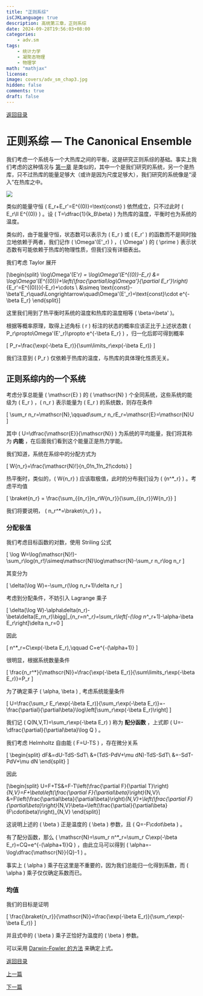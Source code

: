 ```yaml
---
title: "正则系综"
isCJKLanguage: true
description: 高统第三章，正则系综
date: 2024-09-28T19:56:03+08:00
categories:
    - adv.sm
tags:
    - 统计力学
    - 凝聚态物理
    - 物理学
math: "mathjax"
license: 
image: covers/adv_sm_chap3.jpg
hidden: false
comments: true
draft: false
---
```


[返回目录](/p/高等统计物理/)

# 正则系综 — The Canonical Ensemble

我们考虑一个系统与一个大热库之间的平衡，这是研究正则系综的基础。事实上我们考虑的这种情况与 [第一章](/p/热力学系统/) 是类似的，其中一个是我们研究的系统，另一个是热库，只不过热库的能量足够大（或许是因为尺度足够大），我们研究的系统像是“浸入”在热库之中。

![](figures/adv_sm_fig3-1.png)

类似的能量守恒 \( E_r+E_r'=E^{(0)}=\text{const} \) 依然成立，只不过此时 \( E_r\ll E^{(0)} \) 。设 \( T=\dfrac{1}{k_B\beta} \) 为热库的温度，平衡时也为系统的温度。

类似的，由于能量守恒，状态数可以表示为 \( E_r \) 或 \( E_r' \) 的函数而不是同时独立地依赖于两者，我们记作 \( \Omega'(E'_r) \) ，\( \Omega' \) 的 \( \prime \) 表示状态数有可能依赖于热库的物理性质，但我们没有详细表出。

我们考虑 Taylor 展开

\[\begin{split}
\log\Omega'(E'_r) = \log\Omega'(E^{(0)}-E_r) &= \log\Omega'(E^{(0)})+\left(\frac{\partial\log\Omega'}{\partial E_r'}\right)_{E_r'=E^{(0)}}(-E_r)+\cdots \\
&\simeq \text{const}-\beta'E_r\quad\Longrightarrow\quad\Omega'(E'_r)=\text{const}\cdot e^{-\beta E_r}
\end{split}\]

这里我们用到了热平衡时系统的温度和热库的温度相等 \( \beta=\beta' \)。

根据等概率原理，取得上述角标 \( r \) 标注的状态的概率应该正比于上述状态数 \( P_r\propto\Omega'(E'_r)\propto e^{-\beta E_r} \) ，归一化后即可得到概率

\[ P_r=\frac{\exp(-\beta E_r)}{\sum\limits_r\exp(-\beta E_r)} \]

我们注意到 \( P_r \) 仅依赖于热库的温度，与热库的具体理化性质无关。

## 正则系综内的一个系统

考虑分享总能量 \( \mathscr{E} \) 的 \( \mathscr{N} \) 个全同系统，这些系统的能级为 \( E_r \) ，\( n_r \) 表示能量为 \( E_r \) 的系统数，则存在条件

\[ \sum_r n_r=\mathscr{N},\qquad\sum_r n_rE_r=\mathscr{E}=\mathscr{N}U \]

其中 \( U=\dfrac{\mathscr{E}}{\mathscr{N}} \) 为系统的平均能量，我们将其称为 **内能** ，在后面我们看到这个能量正是热力学能。

我们知道，系统在系综中的分配方式为

\[ W\{n_r\}=\frac{\mathscr{N}!}{n_0!n_1!n_2!\cdots} \]

热平衡时，类似的，\( W\{n_r\} \) 应该取极值，此时的分布我们设为 \( \{n^*_r\} \) 。考虑平均值

\[ \braket{n_r} = \frac{\sum_{\{n_r\}}n_rW\{n_r\}}{\sum_{\{n_r\}}W\{n_r\}} \]

我们将要说明， \( n_r^*=\braket{n_r} \) 。

### 分配极值

我们考虑目标函数的对数，使用 Striling 公式

\[ \log W=\log(\mathscr{N}!)-\sum_r\log(n_r!)\simeq\mathscr{N}\log\mathscr{N}-\sum_r n_r\log n_r \]

其变分为

\[ \delta(\log W)=-\sum_r(\log n_r+1)\delta n_r \]

考虑到分配条件，不妨引入 Lagrange 乘子

\[ \delta(\log W)-\alpha\delta(n_r)-\beta\delta(E_rn_r)\bigg|_{n_r=n^*_r}=\sum_r\left[-(\log n^*_r+1)-\alpha-\beta E_r\right]\delta n_r=0 \]

因此

\[ n^*_r=C\exp(-\beta E_r),\qquad C=e^{-(\alpha+1)} \]

很明显，根据系统数量条件

\[ \frac{n_r^*}{\mathscr{N}}=\frac{\exp(-\beta E_r)}{\sum\limits_r\exp(-\beta E_r)}=P_r \]

为了确定乘子 \( \alpha, \beta \) , 考虑系统能量条件

\[ U=\frac{\sum_r E_r\exp(-\beta E_r)}{\sum_r\exp(-\beta E_r)}=-\frac{\partial}{\partial\beta}\log\left[\sum_r\exp(-\beta E_r)\right] \]

我们记 \( Q(N,V,T)=\sum_r\exp(-\beta E_r) \) 称为 **配分函数** ，上式即 \( U=-\dfrac{\partial}{\partial\beta}\log Q \) 。

我们考虑 Helmholtz 自由能 \( F=U-TS \) ，存在微分关系

\[ \begin{split}
dF&=dU-TdS-SdT\\
&=(TdS-PdV+\mu dN)-TdS-SdT\\
&=-SdT-PdV+\mu dN
\end{split} \]

因此

\[\begin{split}
    U=F+TS&=F-T\left(\frac{\partial F}{\partial T}\right)_{N,V}=F+\beta\left(\frac{\partial F}{\partial\beta}\right)_{N,V}\\
    &=F\left(\frac{\partial\beta}{\partial\beta}\right)_{N,V}+\left(\frac{\partial F}{\partial\beta}\right)_{N,V}\beta=\left(\frac{\partial}{\partial\beta}(F\cdot\beta)\right)_{N,V}
\end{split}\]

这说明上述的 \( \beta \) 正是温度的 \( \beta \) 参数，且 \( Q=-F\cdot\beta \) 。

有了配分函数，那么 \( \mathscr{N}=\sum_r n^*_r=\sum_r C\exp(-\beta E_r)=CQ=e^{-(\alpha+1)}Q \) ，由此立马可以得到 \( \alpha=-\log\dfrac{\mathscr{N}}{Q}-1 \) 。

事实上 \( \alpha \) 乘子在这里是不重要的，因为我们总能归一化得到系数，而 \( \alpha \) 乘子仅仅确定系数而已。

### 均值

我们的目标是证明

\[ \frac{\braket{n_r}}{\mathscr{N}}=\frac{\exp(-\beta E_r)}{\sum_r\exp(-\beta E_r)} \]

并且式中的 \( \beta \) 乘子正恰好为温度的 \( \beta \) 参数。

可以采用 [Darwin-Fowler 的方法](/p/正则系综确定分布的平均值方法/) 来确定上式。

[返回目录](/p/高等统计物理/)

[上一篇](/p/系综理论/)

[下一篇](/p/高等统计物理/)